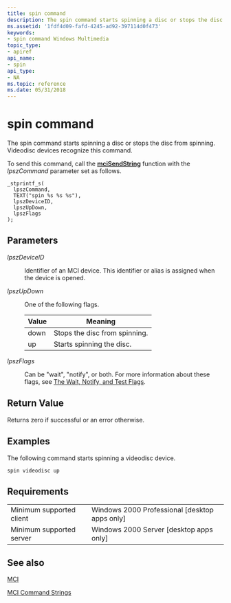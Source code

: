 ```yaml
---
title: spin command
description: The spin command starts spinning a disc or stops the disc from spinning. Videodisc devices recognize this command.
ms.assetid: '1fdf4d09-fafd-4245-ad92-397114d0f473'
keywords:
- spin command Windows Multimedia
topic_type:
- apiref
api_name:
- spin
api_type:
- NA
ms.topic: reference
ms.date: 05/31/2018
---
```


# spin command

The spin command starts spinning a disc or stops the disc from spinning. Videodisc devices recognize this command.

To send this command, call the [**mciSendString**](/previous-versions//dd757161(v=vs.85)) function with the *lpszCommand* parameter set as follows.

``` syntax
_stprintf_s(
  lpszCommand, 
  TEXT("spin %s %s %s"), 
  lpszDeviceID, 
  lpszUpDown, 
  lpszFlags
); 
```

## Parameters

<dl> <dt>

<span id="lpszDeviceID"></span><span id="lpszdeviceid"></span><span id="LPSZDEVICEID"></span>*lpszDeviceID*
</dt> <dd>

Identifier of an MCI device. This identifier or alias is assigned when the device is opened.

</dd> <dt>

<span id="lpszUpDown"></span><span id="lpszupdown"></span><span id="LPSZUPDOWN"></span>*lpszUpDown*
</dt> <dd>

One of the following flags.



| Value | Meaning                       |
|-------|-------------------------------|
| down  | Stops the disc from spinning. |
| up    | Starts spinning the disc.     |



 

</dd> <dt>

<span id="lpszFlags"></span><span id="lpszflags"></span><span id="LPSZFLAGS"></span>*lpszFlags*
</dt> <dd>

Can be "wait", "notify", or both. For more information about these flags, see [The Wait, Notify, and Test Flags](the-wait-notify-and-test-flags.md).

</dd> </dl>

## Return Value

Returns zero if successful or an error otherwise.

## Examples

The following command starts spinning a videodisc device.

``` syntax
spin videodisc up
```

## Requirements



|                                     |                                                            |
|-------------------------------------|------------------------------------------------------------|
| Minimum supported client<br/> | Windows 2000 Professional \[desktop apps only\]<br/> |
| Minimum supported server<br/> | Windows 2000 Server \[desktop apps only\]<br/>       |



## See also

<dl> <dt>

[MCI](mci.md)
</dt> <dt>

[MCI Command Strings](mci-command-strings.md)
</dt> </dl>

 

